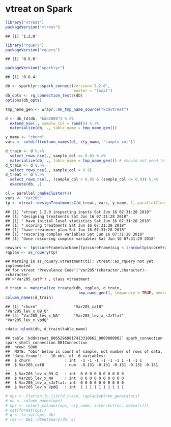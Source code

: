 vtreat on Spark
================

``` r
library("vtreat")
packageVersion("vtreat")
```

    ## [1] '1.2.0'

``` r
library("rquery")
packageVersion("rquery")
```

    ## [1] '0.5.0'

``` r
packageVersion("sparklyr")
```

    ## [1] '0.8.4'

``` r
db <- sparklyr::spark_connect(version='2.2.0', 
                              master = "local")
db_opts <- rq_connection_tests(db)
options(db_opts)
```

``` r
tmp_name_gen <- wrapr::mk_tmp_name_source("kddvtreat")

d <- db_td(db, "kdd2009") %.>%
  extend_nse(., sample_col = rand()) %.>%
  materialize(db, ., table_name = tmp_name_gen())

y_name <- "churn"
vars <- setdiff(column_names(d), c(y_name, "sample_col"))

d_train <- d %.>%
  select_rows_nse(., sample_col <= 0.8) %.>%
  materialize(db, ., table_name = tmp_name_gen()) # should not need to materialize this, doign this to debug
d_train <- d %.>%
  select_rows_nse(., sample_col > 0.9)
d_treat <- d %.>%
  select_rows_nse(., (sample_col > 0.8) & (sample_col <= 0.9)) %.>%
  execute(db, .)
```

``` r
cl = parallel::makeCluster(4)
vars <- "Var205"
tp <- vtreat::designTreatmentsC(d_treat, vars, y_name, 1, parallelCluster = cl)
```

    ## [1] "vtreat 1.2.0 inspecting inputs Sat Jun 16 07:31:28 2018"
    ## [1] "designing treatments Sat Jun 16 07:31:28 2018"
    ## [1] " have initial level statistics Sat Jun 16 07:31:28 2018"
    ## [1] " scoring treatments Sat Jun 16 07:31:28 2018"
    ## [1] "have treatment plan Sat Jun 16 07:31:28 2018"
    ## [1] "rescoring complex variables Sat Jun 16 07:31:28 2018"
    ## [1] "done rescoring complex variables Sat Jun 16 07:31:29 2018"

``` r
newvars <- tp$scoreFrame$varName[tp$scoreFrame$sig < 1/nrow(tp$scoreFrame)]
rqplan <- as_rquery(tp)
```

    ## Warning in as_rquery.vtreatment(ti): vtreat::as_rquery not yet implemented
    ## for vtreat 'Prevalence Code'('Var205'(character,character)->character-
    ## >'Var205_catP') , class vtreatment

``` r
d_train <- materialize_treated(db, rqplan, d_train, 
                                tmp_name_gen(), temporary = TRUE, overwrite = TRUE)
column_names(d_train)
```

    ## [1] "churn"                "Var205_catB"          "Var205_lev_x_09_Q"   
    ## [4] "Var205_lev_x_NA"      "Var205_lev_x_sJzTlal" "Var205_lev_x_VpdQ"

``` r
cdata::qlook(db, d_train$table_name)
```

    ## table `kddvtreat_80652969817413310662_0000000002` spark_connection spark_shell_connection DBIConnection 
    ##  nrow: 5000 
    ##  NOTE: "obs" below is count of sample, not number of rows of data.
    ## 'data.frame':    10 obs. of  6 variables:
    ##  $ churn               : int  -1 -1 -1 -1 -1 -1 1 -1 -1 1
    ##  $ Var205_catB         : num  -0.131 -0.131 -0.131 -0.131 -0.131 ...
    ##  $ Var205_lev_x_09_Q   : int  0 0 0 0 0 0 0 0 0 0
    ##  $ Var205_lev_x_NA     : int  0 0 0 0 0 0 0 0 0 0
    ##  $ Var205_lev_x_sJzTlal: int  0 0 0 0 0 0 0 0 0 0
    ##  $ Var205_lev_x_VpdQ   : int  1 1 1 1 1 1 1 1 1 1

``` r
# ops <- flatten_fn_list(d_train, rqplan$optree_generators) 
# nc <- column_names(ops)
# ops <- select_columns(ops, c(y_name, intersect(nc, newvars)))
# cat(format(ops))
# q <- to_sql(ops, db)
# res <- DBI::dbGetQuery(db, q)
```
